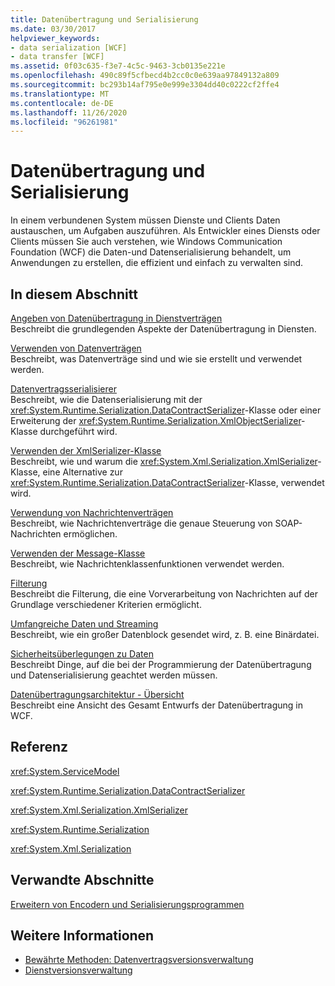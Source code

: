 ```yaml
---
title: Datenübertragung und Serialisierung
ms.date: 03/30/2017
helpviewer_keywords:
- data serialization [WCF]
- data transfer [WCF]
ms.assetid: 0f03c635-f3e7-4c5c-9463-3cb0135e221e
ms.openlocfilehash: 490c89f5cfbecd4b2cc0c0e639aa97849132a809
ms.sourcegitcommit: bc293b14af795e0e999e3304dd40c0222cf2ffe4
ms.translationtype: MT
ms.contentlocale: de-DE
ms.lasthandoff: 11/26/2020
ms.locfileid: "96261981"
---
```

# <a name="data-transfer-and-serialization"></a>Datenübertragung und Serialisierung

In einem verbundenen System müssen Dienste und Clients Daten austauschen, um Aufgaben auszuführen. Als Entwickler eines Diensts oder Clients müssen Sie auch verstehen, wie Windows Communication Foundation (WCF) die Daten-und Datenserialisierung behandelt, um Anwendungen zu erstellen, die effizient und einfach zu verwalten sind.  
  
## <a name="in-this-section"></a>In diesem Abschnitt  

 [Angeben von Datenübertragung in Dienstverträgen](specifying-data-transfer-in-service-contracts.md)  
 Beschreibt die grundlegenden Aspekte der Datenübertragung in Diensten.  
  
 [Verwenden von Datenverträgen](using-data-contracts.md)  
 Beschreibt, was Datenverträge sind und wie sie erstellt und verwendet werden.  
  
 [Datenvertragsserialisierer](data-contract-serializer.md)  
 Beschreibt, wie die Datenserialisierung mit der <xref:System.Runtime.Serialization.DataContractSerializer>-Klasse oder einer Erweiterung der <xref:System.Runtime.Serialization.XmlObjectSerializer>-Klasse durchgeführt wird.  
  
 [Verwenden der XmlSerializer-Klasse](using-the-xmlserializer-class.md)  
 Beschreibt, wie und warum die <xref:System.Xml.Serialization.XmlSerializer>-Klasse, eine Alternative zur <xref:System.Runtime.Serialization.DataContractSerializer>-Klasse, verwendet wird.  
  
 [Verwendung von Nachrichtenverträgen](using-message-contracts.md)  
 Beschreibt, wie Nachrichtenverträge die genaue Steuerung von SOAP-Nachrichten ermöglichen.  
  
 [Verwenden der Message-Klasse](using-the-message-class.md)  
 Beschreibt, wie Nachrichtenklassenfunktionen verwendet werden.  
  
 [Filterung](filtering.md)  
 Beschreibt die Filterung, die eine Vorverarbeitung von Nachrichten auf der Grundlage verschiedener Kriterien ermöglicht.  
  
 [Umfangreiche Daten und Streaming](large-data-and-streaming.md)  
 Beschreibt, wie ein großer Datenblock gesendet wird, z.&#160;B. eine Binärdatei.  
  
 [Sicherheitsüberlegungen zu Daten](security-considerations-for-data.md)  
 Beschreibt Dinge, auf die bei der Programmierung der Datenübertragung und Datenserialisierung geachtet werden müssen.  
  
 [Datenübertragungsarchitektur - Übersicht](data-transfer-architectural-overview.md)  
 Beschreibt eine Ansicht des Gesamt Entwurfs der Datenübertragung in WCF.  
  
## <a name="reference"></a>Referenz  

 <xref:System.ServiceModel>  
  
 <xref:System.Runtime.Serialization.DataContractSerializer>  
  
 <xref:System.Xml.Serialization.XmlSerializer>  
  
 <xref:System.Runtime.Serialization>  
  
 <xref:System.Xml.Serialization>  
  
## <a name="related-sections"></a>Verwandte Abschnitte  

 [Erweitern von Encodern und Serialisierungsprogrammen](../extending/extending-encoders-and-serializers.md)  
  
## <a name="see-also"></a>Weitere Informationen

- [Bewährte Methoden: Datenvertragsversionsverwaltung](../best-practices-data-contract-versioning.md)
- [Dienstversionsverwaltung](../service-versioning.md)
